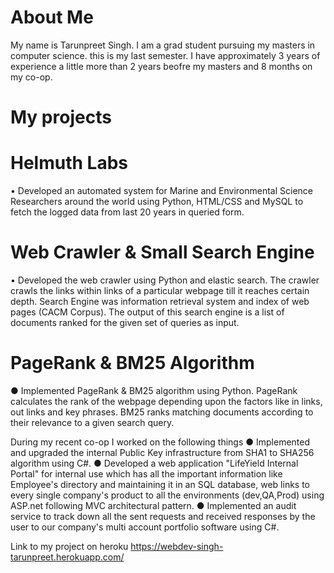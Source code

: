 # About Me

My name is Tarunpreet Singh. I am a grad student pursuing my masters in computer science. this is my last semester. I have approximately 3 years of experience a little more than 2 years beofre my masters and 8 months on my co-op.

# My projects 
# Helmuth Labs 
•	Developed an automated system for Marine and Environmental Science Researchers around the world using Python, HTML/CSS and MySQL to fetch the logged data from last 20 years in queried form.

# Web Crawler & Small Search Engine
•	Developed the web crawler using Python and elastic search. The crawler crawls the links within links of a particular webpage till it reaches certain depth. Search Engine was information retrieval system and index of web pages (CACM Corpus). The output of this search engine is a list of documents ranked for the given set of queries as input.

# PageRank & BM25 Algorithm 
●	Implemented PageRank & BM25 algorithm using Python. PageRank calculates the rank of the webpage depending upon the factors like in links, out links and key phrases. BM25 ranks matching documents according to their relevance to a given search query.

During my recent co-op I worked on the following things 
● Implemented and upgraded the internal Public Key infrastructure from SHA1 to SHA256 algorithm using C#. 
● Developed a web application "LifeYield Internal Portal" for internal use which has all the important information like Employee's directory and maintaining it in an SQL database, web links to every single company's product to all the environments (dev,QA,Prod) using ASP.net following MVC architectural pattern.
● Implemented an audit service to track down all the sent requests and received responses by the user to our company's multi account portfolio software using C#.

Link to my project on heroku
https://webdev-singh-tarunpreet.herokuapp.com/
